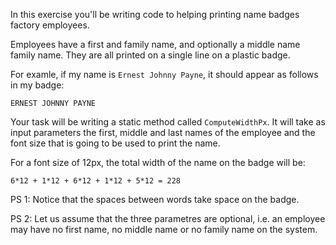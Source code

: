 In this exercise you'll be writing code to helping printing name
badges factory employees.

Employees have a first and family name, and optionally a middle name
family name. They are all printed on a single line on a plastic badge.

For examle, if my name is `Ernest Johnny Payne`, it should appear as
follows in my badge:

```
ERNEST JOHNNY PAYNE
```

Your task will be writing a static method called `ComputeWidthPx`. It
will take as input parameters the first, middle and last names of the
employee and the font size that is going to be used to print the name.

For a font size of 12px, the total width of the name on the badge will
be:

```
6*12 + 1*12 + 6*12 + 1*12 + 5*12 = 228
```

PS 1: Notice that the spaces between words take space on the badge.

PS 2: Let us assume that the three parametres are optional, i.e. an
employee may have no first name, no middle name or no family name on
the system.
